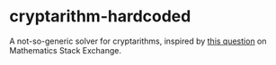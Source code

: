 # cryptarithm-hardcoded

A not-so-generic solver for cryptarithms, inspired by [this question](http://math.stackexchange.com/q/2171999/422980) on Mathematics Stack Exchange.
